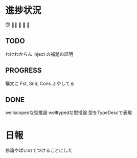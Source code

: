 # 進捗状況

:innocent:
:ok_woman:
:pray: :pray: :pray:


## TODO

わけわからん inject の補題の証明

## PROGRESS

構文に Fst, Snd, Cons ふやしてる

## DONE

wellscopedな型推論
welltypedな型推論
型をTypeDescで表現

# 日報

修論やばいのでつけることにした


